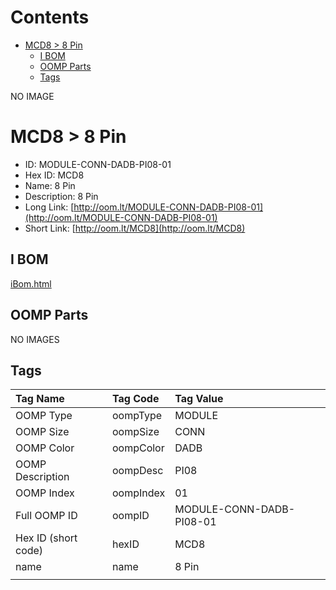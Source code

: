 



Contents
========

* [MCD8 > 8 Pin](#mcd8--8-pin)
	* [I BOM](#i-bom)
	* [OOMP Parts](#oomp-parts)
	* [Tags](#tags)
  
NO IMAGE  
# MCD8 > 8 Pin

- ID: MODULE-CONN-DADB-PI08-01
- Hex ID: MCD8
- Name: 8 Pin
- Description: 8 Pin
- Long Link: [http://oom.lt/MODULE-CONN-DADB-PI08-01](http://oom.lt/MODULE-CONN-DADB-PI08-01)
- Short Link: [http://oom.lt/MCD8](http://oom.lt/MCD8)

## I BOM
  
[iBom.html](https://htmlpreview.github.io/?https://github.com/oomlout/oomlout_OOMP_projects_V2/blob/main/MODULE/CONN/DADB/PI08/01/ibom.html)
## OOMP Parts
  
NO IMAGES  
## Tags
  

|Tag Name|Tag Code|Tag Value|
| :--- | :--- | :--- |
|OOMP Type|oompType|MODULE|
|OOMP Size|oompSize|CONN|
|OOMP Color|oompColor|DADB|
|OOMP Description|oompDesc|PI08|
|OOMP Index|oompIndex|01|
|Full OOMP ID|oompID|MODULE-CONN-DADB-PI08-01|
|Hex ID (short code)|hexID|MCD8|
|name|name|8 Pin|
||||
